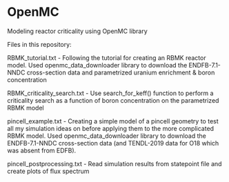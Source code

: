 # OpenMC
Modeling reactor criticality using OpenMC library

Files in this repository:

RBMK_tutorial.txt - Following the tutorial for creating an RBMK reactor model. 
                    Used openmc_data_downloader library to download the ENDFB-7.1-NNDC cross-section data and parametrized uranium enrichment & boron concentration

RBMK_criticality_search.txt - Use search_for_keff() function to perform a criticality search as a function of boron concentration on the parametrized RBMK model

pincell_example.txt - Creating a simple model of a pincell geometry to test all my simulation ideas on before applying them to the more complicated RBMK model. Used openmc_data_downloader library to download the ENDFB-7.1-NNDC cross-section data (and TENDL-2019 data for O18 which was absent from EDFB).

pincell_postprocessing.txt - Read simulation results from statepoint file and create plots of flux spectrum
